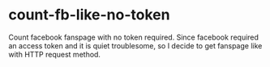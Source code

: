 # count-fb-like-no-token
Count facebook fanspage with no token required. Since facebook required an access token and it is quiet troublesome, so I decide to get fanspage like with HTTP request method.
